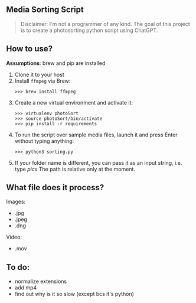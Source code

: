 ## Media Sorting Script

> Disclaimer: I'm not a programmer of any kind. The goal of this project is to create a photosorting python script using ChatGPT.

## How to use?

**Assumptions**: brew and pip are installed

1. Clone it to your host
2. Install `ffmpeg` via Brew:
    ```
    >>> brew install ffmpeg
    ```
3. Create a new virtual environment and activate it:
    ```
    >>> virtualenv photoSort
    >>> source photoSort/bin/activate
    >>> pip install -r requirements
    ```
4. To run the script over sample media files, launch it and press Enter without typing anything:
    ```
    >>> python3 sorting.py
    ```
5. If your folder name is different, you can pass it as an input string, i.e. type *pics*
The path is relative only at the moment.

## What file does it process?
Images:
- .jpg
- .jpeg
- .dng

Video:
- .mov


## To do:
- normalize extensions
- add mp4
- find out why is it so slow (except bcs it's python)